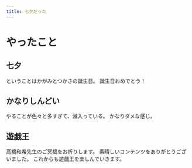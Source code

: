 ```yaml
---
title: 七夕だった
---
```


# やったこと

## 七夕

ということはかがみとつかさの誕生日。
誕生日おめでとう！

## かなりしんどい

やることが色々と多すぎて、滅入っている。
かなりダメな感じ。

## 遊戯王

高橋和希先生のご冥福をお祈りします。
素晴しいコンテンツをありがとうございました。
これからも遊戯王を楽しんでいきます。
